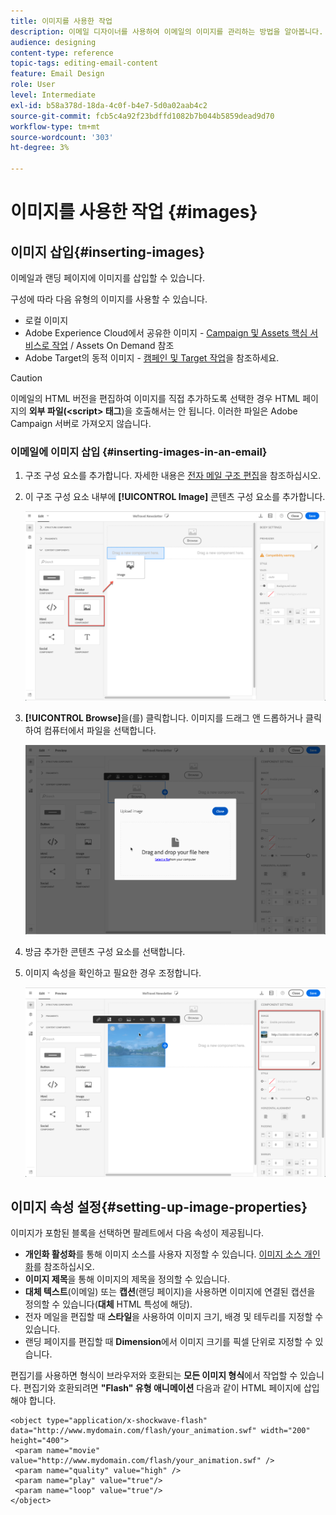 ```yaml
---
title: 이미지를 사용한 작업
description: 이메일 디자이너를 사용하여 이메일의 이미지를 관리하는 방법을 알아봅니다.
audience: designing
content-type: reference
topic-tags: editing-email-content
feature: Email Design
role: User
level: Intermediate
exl-id: b58a378d-18da-4c0f-b4e7-5d0a02aab4c2
source-git-commit: fcb5c4a92f23bdffd1082b7b044b5859dead9d70
workflow-type: tm+mt
source-wordcount: '303'
ht-degree: 3%

---
```


# 이미지를 사용한 작업 {#images}

## 이미지 삽입{#inserting-images}

이메일과 랜딩 페이지에 이미지를 삽입할 수 있습니다.

구성에 따라 다음 유형의 이미지를 사용할 수 있습니다.

* 로컬 이미지
* Adobe Experience Cloud에서 공유한 이미지 - [Campaign 및 Assets 핵심 서비스로 작업](../../integrating/using/working-with-campaign-and-assets-core-service.md) / Assets On Demand 참조
* Adobe Target의 동적 이미지 - [캠페인 및 Target 작업](../../integrating/using/about-campaign-target-integration.md)을 참조하세요.

>[!CAUTION]
>
>이메일의 HTML 버전을 편집하여 이미지를 직접 추가하도록 선택한 경우 HTML 페이지의 **외부 파일(&lt;script> 태그**)을 호출해서는 안 됩니다. 이러한 파일은 Adobe Campaign 서버로 가져오지 않습니다.

### 이메일에 이미지 삽입 {#inserting-images-in-an-email}

1. 구조 구성 요소를 추가합니다. 자세한 내용은 [전자 메일 구조 편집](../../designing/using/designing-from-scratch.md#defining-the-email-structure)을 참조하십시오.
1. 이 구조 구성 요소 내부에 **[!UICONTROL Image]** 콘텐츠 구성 요소를 추가합니다.

   ![](assets/des_insert_images_1.png)

1. **[!UICONTROL Browse]**&#x200B;을(를) 클릭합니다. 이미지를 드래그 앤 드롭하거나 클릭하여 컴퓨터에서 파일을 선택합니다.

   ![](assets/des_insert_images_2.png)

1. 방금 추가한 콘텐츠 구성 요소를 선택합니다.
1. 이미지 속성을 확인하고 필요한 경우 조정합니다.

   ![](assets/des_insert_images_3.png)

## 이미지 속성 설정{#setting-up-image-properties}

이미지가 포함된 블록을 선택하면 팔레트에서 다음 속성이 제공됩니다.

* **개인화 활성화**&#x200B;를 통해 이미지 소스를 사용자 지정할 수 있습니다. [이미지 소스 개인화](../../designing/using/personalization.md#personalizing-an-image-source)를 참조하십시오.
* **이미지 제목**&#x200B;을 통해 이미지의 제목을 정의할 수 있습니다.
* **대체 텍스트**(이메일) 또는 **캡션**(랜딩 페이지)을 사용하면 이미지에 연결된 캡션을 정의할 수 있습니다(**대체** HTML 특성에 해당).
* 전자 메일을 편집할 때 **스타일**&#x200B;을 사용하여 이미지 크기, 배경 및 테두리를 지정할 수 있습니다.
* 랜딩 페이지를 편집할 때 **Dimension**&#x200B;에서 이미지 크기를 픽셀 단위로 지정할 수 있습니다.

편집기를 사용하면 형식이 브라우저와 호환되는 **모든 이미지 형식**&#x200B;에서 작업할 수 있습니다. 편집기와 호환되려면 **&quot;Flash&quot; 유형 애니메이션** 다음과 같이 HTML 페이지에 삽입해야 합니다.

```
<object type="application/x-shockwave-flash" data="http://www.mydomain.com/flash/your_animation.swf" width="200" height="400">
 <param name="movie" value="http://www.mydomain.com/flash/your_animation.swf" />
 <param name="quality" value="high" />
 <param name="play" value="true"/>
 <param name="loop" value="true"/> 
</object>
```

<!--
## Modifying images with the Adobe Creative SDK{#modifying-images-with-the-adobe-creative-sdk}

You can edit images and use a complete set of features powered by the Adobe Creative SDK to enhance your images directly in the content editor when editing emails or landing pages.

The image editor offers a powerful, full-featured image editing UI component that allows you to edit images and apply effects and frames, original high-quality stickers, beautiful overlays, fun features like tilt shift and color splash, pro-level adjustments and more.

To modify an image with the Adobe Creative SDK:

1. Select the image.
1. In the toolbar, click the Creative Cloud icon.

   ![](assets/des_creative_sdk_icon.png)

1. Select the tool you want to use through the icons on the top of the window to modify the image.

   ![](assets/email_designer_ccsdktoolbar.png)

1. Click **[!UICONTROL Save]** when modifications are done. The updated image is saved on Adobe Campaign server and ready to be used.

>[!NOTE]
>
>Tools offered in the image editor cannot be customized.
-->
